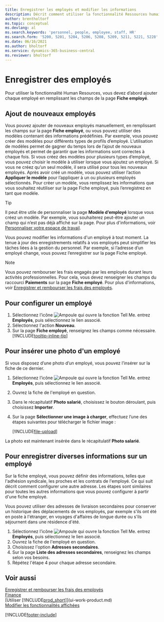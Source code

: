 ```yaml
---
title: Enregistrer les employés et modifier les informations
description: Décrit comment utiliser la fonctionnalité Ressources humaines pour enregistrer de nouveaux employés ou modifier les informations sur les employés pour le personnel existant.
author: brentholtorf
ms.topic: conceptual
ms.devlang: al
ms.search.keywords: 'personnel, people, employee, staff, HR'
ms.search.form: '5200, 5201, 5204, 5206, 5208, 5209, 5211, 5221, 5228'
ms.date: 06/16/2021
ms.author: bholtorf
ms.service: dynamics-365-business-central
ms.reviewer: bholtorf
---
```

# Enregistrer des employés

Pour utiliser la fonctionnalité Human Resources, vous devez d’abord ajouter chaque employé en remplissant les champs de la page **Fiche employé**.

## Ajout de nouveaux employés

Vous pouvez ajouter de nouveaux employés manuellement, en remplissant les champs sur la page **Fiche employé**, ou vous pouvez utiliser des modèles contenant des informations prédéfinies. Par exemple, vous pouvez créer des modèles pour différents types de profils d’employé. L’utilisation de modèles permet de gagner du temps lors de l’ajout de nouveaux employés et permet de garantir que les informations sont correctes à chaque fois. Si vous créez des modèles pour plusieurs types d’employé, vous pouvez choisir le modèle à utiliser lorsque vous ajoutez un employé. Si vous ne créez qu’un seul modèle, il sera utilisé pour tous les nouveaux employés. Après avoir créé un modèle, vous pouvez utiliser l’action **Appliquer le modèle** pour l’appliquer à un ou plusieurs employés sélectionnés. Pour créer un modèle, vous remplissez les informations que vous souhaitez réutiliser sur la page Fiche employé, puis l’enregistrez en tant que modèle.

> [!TIP]
> Il peut être utile de personnaliser la page **Modèle d’employé** lorsque vous créez un modèle. Par exemple, vous souhaiterez peut-être ajouter un champ qui n’est pas déjà affiché sur la page. Pour plus d'informations, voir [Personnaliser votre espace de travail](ui-personalization-user.md#start-personalizing-by-using-the-personalization-mode).

Vous pouvez modifier les informations d'un employé à tout moment. La tenue à jour des enregistrements relatifs à vos employés peut simplifier les tâches liées à la gestion du personnel. Par exemple, si l’adresse d’un employé change, vous pouvez l’enregistrer sur la page Fiche employé.

> [!NOTE]  
> Vous pouvez rembourser les frais engagés par les employés durant leurs activités professionnelles. Pour cela, vous devez renseigner les champs du raccourci **Paiements** sur la page **Fiche employé**. Pour plus d'informations, voir [Enregistrer et rembourser les frais des employés](finance-how-record-reimburse-employee-expenses.md).

## Pour configurer un employé

1. Sélectionnez l’icône ![Ampoule qui ouvre la fonction Tell Me.](media/ui-search/search_small.png "Dites-moi ce que vous voulez faire") entrez **Employés**, puis sélectionnez le lien associé.
2. Sélectionnez l'action **Nouveau**.
3. Sur la page **Fiche employé**, renseignez les champs comme nécessaire. [!INCLUDE[tooltip-inline-tip](includes/tooltip-inline-tip_md.md)]

## Pour insérer une photo d'un employé

Si vous disposez d’une photo d’un employé, vous pouvez l’insérer sur la fiche de ce dernier.

1. Sélectionnez l’icône ![Ampoule qui ouvre la fonction Tell Me.](media/ui-search/search_small.png "Dites-moi ce que vous voulez faire") entrez **Employés**, puis sélectionnez le lien associé.
2. Ouvrez la fiche de l'employé en question.
3. Dans le récapitulatif **Photo salarié**, choisissez le bouton déroulant, puis choisissez **Importer**.
4. Sur la page **Sélectionner une image à charger**, effectuez l’une des étapes suivantes pour télécharger le fichier image :

   [!INCLUDE[file-upload](includes/file-upload.md)]

La photo est maintenant insérée dans le récapitulatif **Photo salarié**.

## Pour enregistrer diverses informations sur un employé

Sur la fiche employé, vous pouvez définir des informations, telles que l'adhésion syndicale, les proches et les contrats de l'employé. Ce qui suit décrit comment configurer une autre adresse. Les étapes sont similaires pour toutes les autres informations que vous pouvez configurer à partir d'une fiche employé.

Vous pouvez utiliser des adresses de livraison secondaires pour conserver un historique des déplacements de vos employés, par exemple s'ils ont été en poste à l'étranger, en voyages d'affaires de longue durée ou s'ils séjournent dans une résidence d'été.

1. Sélectionnez l’icône ![Ampoule qui ouvre la fonction Tell Me.](media/ui-search/search_small.png "Dites-moi ce que vous voulez faire") entrez **Employés**, puis sélectionnez le lien associé.
2. Ouvrez la fiche de l'employé en question.
3. Choisissez l'option **Adresses secondaires**.
4. Sur la page **Liste des adresses secondaires**, renseignez les champs selon vos besoins.
5. Répétez l'étape 4 pour chaque adresse secondaire.

## Voir aussi

[Enregistrer et rembourser les frais des employés](finance-how-record-reimburse-employee-expenses.md)  
[Finance](finance.md)  
[Utiliser [!INCLUDE[prod_short](includes/prod_short.md)]](ui-work-product.md)  
[Modifier les fonctionnalités affichées](ui-experiences.md)


[!INCLUDE[footer-include](includes/footer-banner.md)]